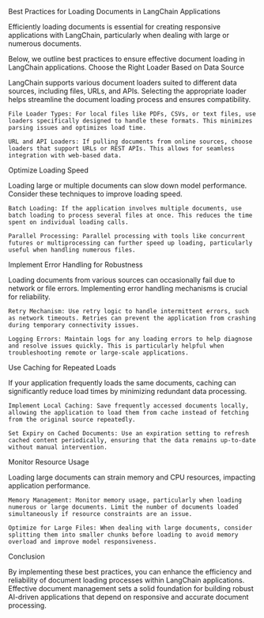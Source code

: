 Best Practices for Loading Documents in LangChain Applications

Efficiently loading documents is essential for creating responsive applications with LangChain, particularly when dealing with large or numerous documents. 

Below, we outline best practices to ensure effective document loading in LangChain applications. 
Choose the Right Loader Based on Data Source 

LangChain supports various document loaders suited to different data sources, including files, URLs, and APIs. Selecting the appropriate loader helps streamline the document loading process and ensures compatibility. 

    File Loader Types: For local files like PDFs, CSVs, or text files, use loaders specifically designed to handle these formats. This minimizes parsing issues and optimizes load time. 

    URL and API Loaders: If pulling documents from online sources, choose loaders that support URLs or REST APIs. This allows for seamless integration with web-based data. 

 
Optimize Loading Speed 

Loading large or multiple documents can slow down model performance. Consider these techniques to improve loading speed. 

    Batch Loading: If the application involves multiple documents, use batch loading to process several files at once. This reduces the time spent on individual loading calls. 

    Parallel Processing: Parallel processing with tools like concurrent futures or multiprocessing can further speed up loading, particularly useful when handling numerous files. 

 
Implement Error Handling for Robustness 

Loading documents from various sources can occasionally fail due to network or file errors. Implementing error handling mechanisms is crucial for reliability. 

    Retry Mechanism: Use retry logic to handle intermittent errors, such as network timeouts. Retries can prevent the application from crashing during temporary connectivity issues. 

    Logging Errors: Maintain logs for any loading errors to help diagnose and resolve issues quickly. This is particularly helpful when troubleshooting remote or large-scale applications. 

 
Use Caching for Repeated Loads 

If your application frequently loads the same documents, caching can significantly reduce load times by minimizing redundant data processing. 

    Implement Local Caching: Save frequently accessed documents locally, allowing the application to load them from cache instead of fetching from the original source repeatedly. 

    Set Expiry on Cached Documents: Use an expiration setting to refresh cached content periodically, ensuring that the data remains up-to-date without manual intervention. 

 

Monitor Resource Usage 

Loading large documents can strain memory and CPU resources, impacting application performance. 

    Memory Management: Monitor memory usage, particularly when loading numerous or large documents. Limit the number of documents loaded simultaneously if resource constraints are an issue. 

    Optimize for Large Files: When dealing with large documents, consider splitting them into smaller chunks before loading to avoid memory overload and improve model responsiveness. 

 
Conclusion 

By implementing these best practices, you can enhance the efficiency and reliability of document loading processes within LangChain applications. Effective document management sets a solid foundation for building robust AI-driven applications that depend on responsive and accurate document processing. 
